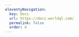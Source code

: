 ```yaml
---
eleventyNavigation:
  key: Docs
  url: https://docs.worldql.com/
  permalink: false
  order: 4
---
```

